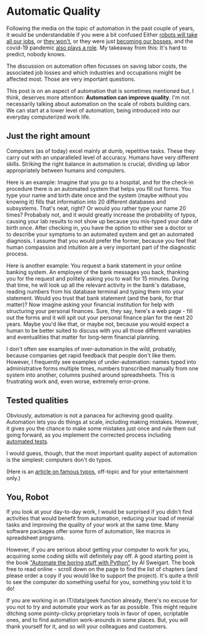 # Automatic Quality

Following the media on the topic of automation in the past couple of years, it would be understandable if you were a bit confused
Either [robots will take all our jobs](https://www.theguardian.com/commentisfree/2018/feb/01/robots-take-our-jobs-amazon-go-seattle),
or [they won't](https://www.wired.com/2017/08/robots-will-not-take-your-job/), or they were just 
[becoming our bosses](https://www.theverge.com/2020/2/27/21155254/automation-robots-unemployment-jobs-vs-human-google-amazon),
and the covid-19 pandemic [also plays a role](https://www.economist.com/finance-and-economics/2020/07/30/the-fear-of-robots-displacing-workers-has-returned).
My takeaway from this: It's hard to predict, nobody knows.

The discussion on automation often focusses on saving labor costs, the associated job losses 
and which industries and occupations might be affected most.
Those are very important questions.

This post is on an aspect of automation that is sometimes mentioned but, I think, deserves more attention:
**Automation can improve quality**.
I'm not necessarily talking about automation on the scale of robots building cars. 
We can start at a lower level of automation, being introduced into our everyday computerized work life.


## Just the right amount

Computers (as of today) excel mainly at dumb, repetitive tasks.
These they carry out with an unparalleled level of accuracy.
Humans have very different skills.
Striking the right balance in automation is crucial, dividing up labor appropriately between humans and computers.

Here is an example: Imagine that you go to a hospital, and for the check-in procedure there is an automated system
that helps you fill out forms.
You type your name and birth date once and the system (maybe without you knowing it) fills that information into
20 different databases and subsystems.
That's neat, right? Or would you rather type your name 20 times?
Probabaly not, and it would greatly increase the probability of typos, causing your lab results to not show up because you mis-typed your date of birth once.
After checking in, you have the option to either see a doctor or to describe your symptoms to an automated system and get an automated diagnosis.
I assume that you would prefer the former, because you feel that human compassion and intuition are a very important part of the diagnostic process.

Here is another example: You request a bank statement in your online banking system.
An employee of the bank messages you back, thanking you for the request and politely asking you to wait for 15 minutes.
During that time, he will look up all the relevant activity in the bank's database,
reading numbers from his database terminal and typing them into your statement.
Would you trust that bank statement (and the bank, for that matter)?
Now imagine asking your financial institution for help with structuring your personal finances.
Sure, they say, here's a web page - fill out the forms and it will spit out your personal finance plan for the next 20 years.
Maybe you'd like that, or maybe not, because you would expect a human to be better suited to discuss with you all those different
variables and eventualities that matter for long-term financial planning.

I don't often see examples of over-automation in the wild, probably, because companies get rapid feedback that people don't like them.
However, I frequently see examples of under-automation: names typed into administrative forms multiple times, 
numbers transcribed manually from one system into another, columns pushed around spreadsheets.
This is frustrating work and, even worse, extremely error-prone.


## Tested qualities

Obviously, automation is not a panacea for achieving good quality.
Automation lets you do things at scale, including making mistakes.
However, it gives you the chance to make some mistakes just once and rule them out going forward,
as you implement the corrected process including [automated tests](three_levels_analytics_testing.md).

I would guess, though, that the most important quality aspect of automation is the simplest: computers don't do typos.

(Here is an [article on famous typos](https://www.six-degrees.com/the-high-cost-of-small-mistakes-the-most-expensive-typos-of-all-time/),
off-topic and for your entertainment only.)


## You, Robot

If you look at your day-to-day work, I would be surprised if you didn't find activities that would benefit from automation,
reducing your load of menial tasks and improving the quality of your work at the same time.
Many software packages offer some form of automation, like macros in spreadsheet programs.

However, if you are serious about getting your computer to work for you, acquiring some coding skills will definitely pay off.
A good starting point is the book ["Automate the boring stuff with Python"](http://automatetheboringstuff.com/) by Al Sweigart.
The book free to read online - scroll down on the page to find the list of chapters (and please order a copy if you would like to support the project).
It's quite a thrill to see the computer do something useful for you, something you told it to do!

If you are working in an IT/data/geek function already, there's no excuse for you not to try and automate your work as far as possible.
This might require ditching some pointy-clicky proprietary tools in favor of open, scriptable ones, and to find automation work-arounds in some places.
But, you will thank yourself for it, and so will your colleagues and customers.

